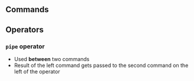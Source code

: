 ## Commands


## Operators
### `pipe` operator

- Used **between** two commands
- Result of the left command gets passed to the second command on the left of the operator
```bash

```